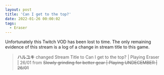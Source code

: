 ```yaml
---
layout: post
title: 'Can I get to the top?'
date: 2022-01-26 00:00:02
tags:
  - Eraser
---
```


Unfortunately this Twitch VOD has been lost to time. The only remaining evidence of this stream is a log of a change in stream title to this game.

> **ハルユキ** changed Stream Title to Can I get to the top? &#124; Playing Eraser &#124; 26/01 from ~~Slowly grinding for better gear &#124; Playing UNDECEMBER &#124; 26/01~~
